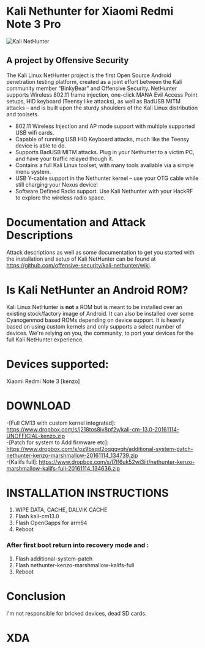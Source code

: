 # Kali Nethunter for Xiaomi Redmi Note 3 Pro
![Kali NetHunter](https://raw.githubusercontent.com/offensive-security/kali-nethunter/master/images/nethunter-git-logo.png)

## A project by Offensive Security
The Kali Linux NetHunter project is the first Open Source Android penetration testing platform, created as a joint effort between the Kali community member “BinkyBear” and Offensive Security. NetHunter supports Wireless 802.11 frame injection, one-click MANA Evil Access Point setups, HID keyboard (Teensy like attacks), as well as BadUSB MITM attacks – and is built upon the sturdy shoulders of the Kali Linux distribution and toolsets.
<ul>
<li>802.11 Wireless Injection and AP mode support with multiple supported USB wifi cards.</li>
<li>Capable of running USB HID Keyboard attacks, much like the Teensy device is able to do.</li>
<li>Supports BadUSB MITM attacks. Plug in your Nethunter to a victim PC, and have your traffic relayed though it.</li>
<li>Contains a full Kali Linux toolset, with many tools available via a simple menu system.</li>
<li>USB Y-cable support in the Nethunter kernel – use your OTG cable while still charging your Nexus device!</li>
<li>Software Defined Radio support. Use Kali Nethunter with your HackRF to explore the wireless radio space.</li>
</ul>

# Documentation and Attack Descriptions
Attack descriptions as well as some documentation to get you started with the installation and setup of Kali NetHunter can be found at https://github.com/offensive-security/kali-nethunter/wiki.

# Is Kali NetHunter an Android ROM?

Kali Linux NetHunter is **not** a ROM but is meant to be installed over an existing stock/factory image of Android. It can also be installed over some Cyanogenmod based ROMs depending on device support. It is heavily based on using custom kernels and only supports a select number of devices.
We're relying on you, the community, to port your devices for the full Kali NetHunter experience.

# Devices supported:
Xiaomi Redmi Note 3 [kenzo]

# DOWNLOAD
-[Full CM13 with custom kernel integrated]: https://www.dropbox.com/s/j218tos8iv8pf2y/kali-cm-13.0-20161114-UNOFFICIAL-kenzo.zip<br>
-[Patch for system to Add firmware etc]: https://www.dropbox.com/s/oz9bsqd2oqgqvqh/additional-system-patch-nethunter-kenzo-marshmallow-20161114_134739.zip<br>
-[Kalifs full]: https://www.dropbox.com/s/l7lf6uk52wi3iit/nethunter-kenzo-marshmallow-kalifs-full-20161114_134636.zip<br>

# INSTALLATION INSTRUCTIONS
1) WIPE DATA, CACHE, DALVIK CACHE<br>
2) Flash kali-cm13.0<br>
3) Flash OpenGapps for arm64<br>
4) Reboot<br>
### After first boot return into recovery mode and :<br>
1) Flash additional-system-patch<br>
2) Flash nethunter-kenzo-marshmallow-kalifs-full<br>
3) Reboot<br>

# Conclusion
I'm not responsible for bricked devices, dead SD cards.


# XDA
